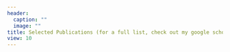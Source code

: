 ```yaml
---
header:
  caption: ""
  image: ""
title: Selected Publications (for a full list, check out my google scholar!)
view: 10
---
```

